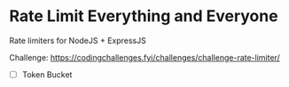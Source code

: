 # Rate Limit Everything and Everyone

Rate limiters for NodeJS + ExpressJS

Challenge: https://codingchallenges.fyi/challenges/challenge-rate-limiter/

- [ ] Token Bucket
